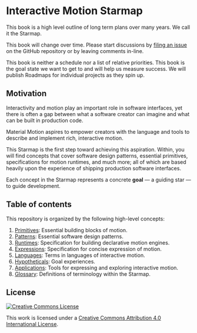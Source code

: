 # Interactive Motion Starmap

This book is a high level outline of long term plans over many years. We call it the Starmap.

This book will change over time. Please start discussions by [filing an issue](https://github.com/material-motion/material-motion-starmap/issues/) on the GitHub repository or by leaving comments in-line.

This book is neither a schedule nor a list of relative priorities. This book is the goal state we want to get to and will help us measure success. We will publish Roadmaps for individual projects as they spin up.

## Motivation

Interactivity and motion play an important role in software interfaces, yet there is often a gap between what a software creator can imagine and what can be built in production code.

Material Motion aspires to empower creators with the language and tools to describe and implement rich, interactive motion.

This Starmap is the first step toward achieving this aspiration. Within, you will find concepts that cover software design patterns, essential primitives, specifications for motion runtimes, and much more; all of which are based heavily upon the experience of shipping production software interfaces.

Each concept in the Starmap represents a concrete **goal** — a guiding star — to guide development.

## Table of contents

This repository is organized by the following high-level concepts:

1. [Primitives](concepts/primitives.md): Essential building blocks of motion.
1. [Patterns](concepts/patterns.md): Essential software design patterns.
1. [Runtimes](concepts/runtimes.md): Specification for building declarative motion engines.
1. [Expressions](concepts/expressions.md): Specification for concise expression of motion.
1. [Languages](concepts/languages.md): Terms in languages of interactive motion.
1. [Hypotheticals](concepts/hypotheticals.md): Goal experiences.
1. [Applications](concepts/applications.md): Tools for expressing and exploring interactive motion.
1. [Glossary](concepts/glossary.md): Definitions of terminology within the Starmap.

## License

[![Creative Commons License](https://i.creativecommons.org/l/by/4.0/88x31.png)](http://creativecommons.org/licenses/by/4.0/)

This work is licensed under a [Creative Commons Attribution 4.0 International License](http://creativecommons.org/licenses/by/4.0/).